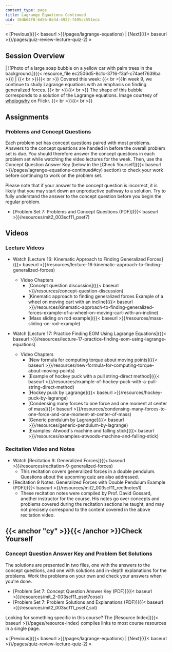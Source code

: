 ```yaml
---
content_type: page
title: Lagrange Equations Continued
uid: 10db64f8-6d56-8e34-4922-f495cc551eca
---
```


« [Previous]({{< baseurl >}}/pages/lagrange-equations) | [Next]({{< baseurl >}}/pages/quiz-review-lecture-quiz-2) »

Session Overview
----------------

| ![Photo of a large soap bubble on a yellow car with palm trees in the background.]({{< resource_file ec2506d5-8c1c-3716-f3af-c74aef7639ba >}}) |  {{< br >}}{{< br >}} Covered this week:  {{< br >}}In week 9, we continue to study Lagrange equations with an emphasis on finding generalized forces. {{< br >}}{{< br >}} The shape of this bubble corresponds to a solution of the Lagrange equations. Image courtesy of [whologwhy](http://www.flickr.com/photos/60417477@N00/5484388334/) on Flickr. {{< br >}}{{< br >}}  

Assignments
-----------

### Problems and Concept Questions

Each problem set has concept questions paired with most problems. Answers to the concept questions are handed in before the overall problem set is due. You should therefore answer the concept questions in each problem set while watching the video lectures for the week. Then, use the Concept Question Answer Key (below in the [Check Yourself]({{< baseurl >}}/pages/lagrange-equations-continued#cy) section) to check your work before continuing to work on the problem set.

Please note that if your answer to the concept question is incorrect, it is likely that you may start down an unproductive pathway to a solution. Try to fully understand the answer to the concept question before you begin the regular problem.

*   [Problem Set 7: Problems and Concept Questions (PDF)]({{< baseurl >}}/resources/mit2_003scf11_pset7)

Videos
------

### Lecture Videos

*   Watch [Lecture 16: Kinematic Approach to Finding Generalized Forces]({{< baseurl >}}/resources/lecture-16-kinematic-approach-to-finding-generalized-forces)
    *   Video Chapters
        *   [Concept question discussion]({{< baseurl >}}/resources/concept-question-discussion)
        *   [Kinematic approach to finding generalized forces Example of a wheel on moving cart with an incline]({{< baseurl >}}/resources/kinematic-approach-to-finding-generalized-forces-example-of-a-wheel-on-moving-cart-with-an-incline)
        *   [Mass sliding on rod example]({{< baseurl >}}/resources/mass-sliding-on-rod-example)

*   Watch [Lecture 17: Practice Finding EOM Using Lagrange Equations]({{< baseurl >}}/resources/lecture-17-practice-finding-eom-using-lagrange-equations)
    *   Video Chapters
        *   [New formula for computing torque about moving points]({{< baseurl >}}/resources/new-formula-for-computing-torque-about-moving-points)
        *   [Example of hockey puck with a pull string-direct method]({{< baseurl >}}/resources/example-of-hockey-puck-with-a-pull-string-direct-method)
        *   [Hockey puck by Lagrange]({{< baseurl >}}/resources/hockey-puck-by-lagrange)
        *   [Condensing many forces to one force and one moment at center of mass]({{< baseurl >}}/resources/condensing-many-forces-to-one-force-and-one-moment-at-center-of-mass)
        *   [Generic pendulum by Lagrange]({{< baseurl >}}/resources/generic-pendulum-by-lagrange)
        *   [Examples: Atwood's machine and falling stick]({{< baseurl >}}/resources/examples-atwoods-machine-and-falling-stick)

### Recitation Video and Notes

*   Watch [Recitation 9: Generalized Forces]({{< baseurl >}}/resources/recitation-9-generalized-forces)
    *   This recitation covers generalized forces in a double pendulum. Questions about the upcoming quiz are also addressed.
*   [Recitation 9 Notes: Generalized Forces with Double Pendulum Example (PDF)]({{< baseurl >}}/resources/mit2_003scf11_rec9notes1)
    *   These recitation notes were compiled by Prof. David Gossard, another instructor for the course. His notes go over concepts and problems covered during the recitation sections he taught, and may not precisely correspond to the content covered in the above recitation video.

{{< anchor "cy" >}}{{< /anchor >}}Check Yourself
------------------------------------------------

### Concept Question Answer Key and Problem Set Solutions

The solutions are presented in two files, one with the answers to the concept questions, and one with solutions and in-depth explanations for the problems. Work the problems on your own and check your answers when you're done.

*   [Problem Set 7: Concept Question Answer Key (PDF)]({{< baseurl >}}/resources/mit_2-003scf11_pset7cosol)
*   [Problem Set 7: Problem Solutions and Explanations (PDF)]({{< baseurl >}}/resources/mit2_003scf11_pset7_sol)

Looking for something specific in this course? The [Resource Index]({{< baseurl >}}/pages/resource-index) compiles links to most course resources in a single page.

« [Previous]({{< baseurl >}}/pages/lagrange-equations) | [Next]({{< baseurl >}}/pages/quiz-review-lecture-quiz-2) »